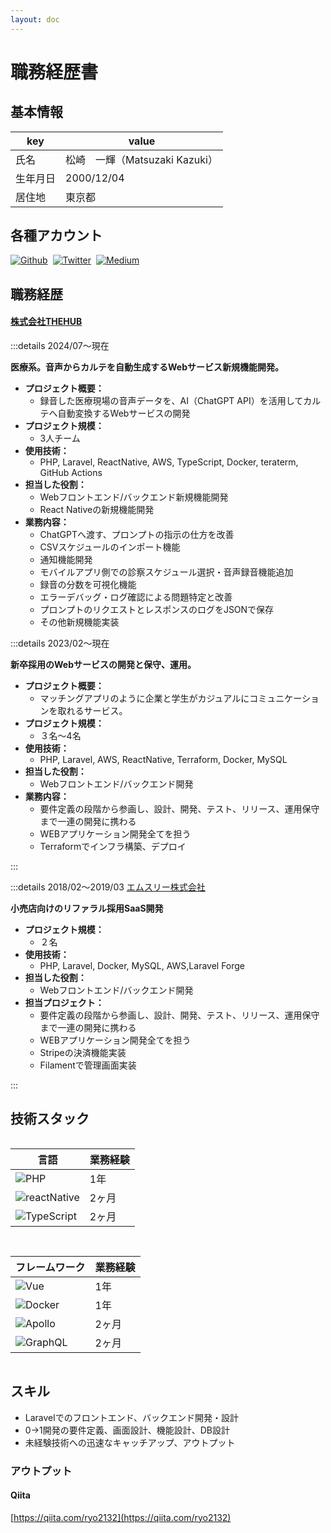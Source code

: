 ```yaml
---
layout: doc
---
```




# 職務経歴書

## 基本情報

|key|value|
|---|---|
|氏名|松崎　一輝（Matsuzaki Kazuki）|
|生年月日|2000/12/04|
|居住地|東京都|


## 各種アカウント

<p style="display: flex; gap: 8px; flex-wrap: wrap;">
  <a href="https://github.com/Kazuki-MZ" target="_blank"><img alt="Github" src="https://img.shields.io/badge/Kazuki-MZ-%2312100E.svg?&style=flat-square&logo=Github&logoColor=white" /></a>
  <a href="https://x.com/mk_1_1_" target="_blank"><img alt="Twitter" src="https://img.shields.io/badge/@mk_1_1_-%231DA1F2.svg?&style=flat-square&logo=twitter&logoColor=white" /></a>
  <a href="https://qiita.com/kazu1212-star" target="_blank"><img alt="Medium" src="https://img.shields.io/badge/kazu1212-star.svg?&style=flat-square&logo=qiita&logoColor=white" /></a>
</p>

## 職務経歴

#### [株式会社THEHUB](https://www.thehub.co.jp/)
:::details 2024/07〜現在

**医療系。音声からカルテを自動生成するWebサービス新規機能開発。**

- **プロジェクト概要：**
  - 録音した医療現場の音声データを、AI（ChatGPT API）を活用してカルテへ自動変換するWebサービスの開発
- **プロジェクト規模：**
  - 3人チーム
- **使用技術：**
  - PHP, Laravel, ReactNative, AWS, TypeScript, Docker, teraterm, GitHub Actions
- **担当した役割：**
  - Webフロントエンド/バックエンド新規機能開発
  - React Nativeの新規機能開発
- **業務内容：**
  - ChatGPTへ渡す、プロンプトの指示の仕方を改善
  - CSVスケジュールのインポート機能
  - 通知機能開発
  - モバイルアプリ側での診察スケジュール選択・音声録音機能追加
  - 録音の分数を可視化機能
  - エラーデバッグ・ログ確認による問題特定と改善
  - プロンプトのリクエストとレスポンスのログをJSONで保存
  - その他新規機能実装

:::details 2023/02〜現在

**新卒採用のWebサービスの開発と保守、運用。**

- **プロジェクト概要：**
  - マッチングアプリのように企業と学生がカジュアルにコミュニケーションを取れるサービス。
- **プロジェクト規模：**
  - ３名〜4名
- **使用技術：**
  - PHP, Laravel, AWS, ReactNative, Terraform, Docker, MySQL
- **担当した役割：**
  - Webフロントエンド/バックエンド開発
- **業務内容：**
  - 要件定義の段階から参画し、設計、開発、テスト、リリース、運用保守まで一連の開発に携わる
  - WEBアプリケーション開発全てを担う
  - Terraformでインフラ構築、デプロイ

:::

:::details 2018/02〜2019/03 [エムスリー株式会社](https://corporate.m3.com/)

**小売店向けのリファラル採用SaaS開発**

- **プロジェクト規模：**
  - ２名
- **使用技術：**
  - PHP, Laravel, Docker, MySQL, AWS,Laravel Forge
- **担当した役割：**
  - Webフロントエンド/バックエンド開発
- **担当プロジェクト：**
  - 要件定義の段階から参画し、設計、開発、テスト、リリース、運用保守まで一連の開発に携わる
  - WEBアプリケーション開発全てを担う
  - Stripeの決済機能実装
  - Filamentで管理画面実装

:::

## 技術スタック

<div style="display: grid; gap: 15px; grid-col; grid-template-columns: repeat(auto-fit, minmax(300px, 1fr));">

<div>

|言語|業務経験|
|---|---|
|<img alt="PHP" src="https://shields.io/badge/-PHP-3776AB?style=flat&logo=php" />|1年|
|<img alt="reactNative" src="https://img.shields.io/badge/ReactNative-222222?style=for-the-badge&logo=React&logoColor=" />|2ヶ月|
|<img alt="TypeScript" src="https://shields.io/badge/TypeScript-3178C6?logo=TypeScript&logoColor=FFF&style=flat-square" />|2ヶ月|

</div>

<div>

|フレームワーク|業務経験|
|---|---|
|<img alt="Vue" src="https://img.shields.io/badge/Laravel-2e2e2e?logo=laravel.js&logoColor=white" />|1年|
|<img alt="Docker" src="https://img.shields.io/badge/-Docker-46a2f1?style=flat-square&logo=docker&logoColor=white" />|1年|
|<img alt="Apollo" src="https://img.shields.io/badge/-Apollo%20GraphQL-311C87?style=flat-square&logo=apollo-graphql&logoColor=white" />|2ヶ月|
|<img alt="GraphQL" src="https://img.shields.io/badge/-GraphQL-E10098?style=flat-square&logo=graphql&logoColor=white" />|2ヶ月|

</div>
</div>

## スキル

- Laravelでのフロントエンド、バックエンド開発・設計
- 0->1開発の要件定義、画面設計、機能設計、DB設計
- 未経験技術への迅速なキャッチアップ、アウトプット

<!-- ## 意欲・興味

- ユーザーファーストなプロダクトを作っていく過程が好きです。言われたとおりにただ作るのではなく、機能要件に対しても一緒に考えていけるチームだとより良いです
- 開発に携わったサービスが、身近な人の生活をより良くしていく過程を肌で感じられる時、パフォーマンスが出せると感じています
- 少人数チームで小さく素早くリリースし、フィードバックを受けながら改善のサイクルを回していくアジャイルな開発スタイルを好みます
- どうしたら使いやすいデザインになるか、ユーザーの視点に立って考えることが好きです
- ペアプロ・モブプロを積極的に取り入れ、チームで暗黙知の共有や、技術の継承を行っていきたいと思っています
- 新しい挑戦（技術的なもの・制度的なもの）に積極的に取り組める環境が好きです -->


<GitHubRepositories />

### アウトプット


#### Qiita
[https://qiita.com/ryo2132](https://qiita.com/ryo2132)

<QiitaArticles />


<SpeakerDeckSlides />

<!-- ### 勉強会の主催

- **茨城県水戸市にて勉強会を企画・運営**
  - Ibaraki.dev（開催回数 50 回、 メンバー 102 人）
  - [https://mito-web-engineer.connpass.com/](https://mito-web-engineer.connpass.com/)
- **社内・社外勉強会の企画・運営**
  - もくテク powerd by Misoca
  - フロントエンド輪読回（Vue Composition API ドキュメント , JavaScript Promise の本輪読回、 Jest 公式ドキュメント、 TypeScript 公式ドキュメント）
  - Go ではじめるインタプリタ輪読回 -->


<!-- ### その他

- **Podcast**
  - [しがないラジオ sp.91【ゲスト: KawamataRyo】楽しい元消防士がエンジニア転職を決意した理由、そして挫折と復活](https://shiganai.org/ep/sp91-KawamataRyo)
- **YouTube**
  - [消防士からエンジニアへ（ゲスト：川俣さん） #エンジニアと人生 Vol.28](https://www.youtube.com/watch?v=bP8hTmGixuI&t=1587s)
- **JobPics**
  - [消防士からエンジニアへ、究極の「未経験転職」3つのポイント | JobPicks](https://job.newspicks.com/articles/849)
- **type-challenges のメンバー（日本語ローカライズを担当）**
  - [type-challenges](https://github.com/type-challenges/type-challenges)
- Raycast 拡張機能の開発
  - [TinyPNG](https://www.raycast.com/kawamataryo/tinypng)
  - [esa Search](https://www.raycast.com/kawamataryo/esa-search) -->
